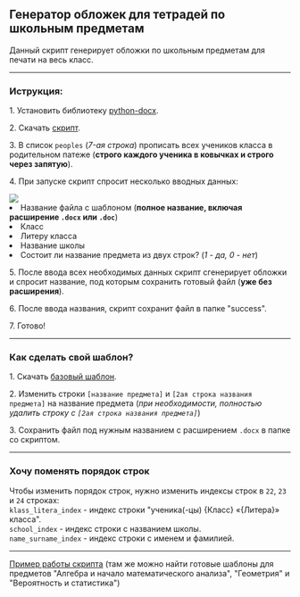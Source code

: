 <h2>Генератор обложек для тетрадей по школьным предметам</h2>
<p>Данный скрипт генерирует обложки по школьным предметам для печати на весь класс.</p>
<hr>
<h3>Иструкция:</h3>
<p>1. Установить библиотеку <a href="https://pypi.org/project/python-docx/">python-docx</a>.</p>
<p>2. Скачать <a href="subjects_notebook_cover_generator.py?raw=true">скрипт</a>.</p>
<p>3. В список <code>peoples</code> (<i>7-ая строка</i>) прописать всех учеников класса в родительном патеже (<strong>строго каждого ученика в ковычках и строго через запятую</strong>).</p>
<p>4. При запуске скрипт спросит несколько вводных данных:</p>
<img src="https://github.com/ERKYNIS/subjects-notebook-cover-generator/assets/76586422/dac2f900-594a-47f0-899a-303c1b06c036">
<li>Название файла с шаблоном (<strong>полное название, включая расширение <code>.docx</code> или <code>.doc</code></strong>)</li>
<li>Класс</li>
<li>Литеру класса</li>
<li>Название школы</li>
<li>Состоит ли название предмета из двух строк? (<i>1 - да, 0 - нет</i>)</li>

<p>5. После ввода всех необходимых данных скрипт сгенерирует обложки и спросит название, под которым сохранить готовый файл (<strong>уже без расширения</strong>).</p>
<p>6. После ввода названия, скрипт сохранит файл в папке "success".</p>
<p>7. Готово!</p>
<hr>
<h3>Как сделать свой шаблон?</h3>
<p>1. Скачать <a href="/template.docx?raw=true">базовый шаблон</a>.</p>
<p>2. Изменить строки <code>[название предмета]</code> и <code>[2ая строка названия предмета]</code> на название предмета (<i>при необходимости, полностью удалить строку с <code>[2ая строка названия предмета]</code></i>)</p>
<p>3. Сохранить файл под нужным названием с расширением <code>.docx</code> в папке со скриптом.</p>
<hr>
<h3>Хочу поменять порядок строк</h3>
<p>
  Чтобы изменить порядок строк, нужно изменить индексы строк в <code>22</code>, <code>23</code> и <code>24</code> строках:<br>
  <code>klass_litera_index</code> - индекс строки "ученика(-цы) {Класс} «{Литера}» класса".<br>
  <code>school_index</code> - индекс строки с названием школы.<br>
  <code>name_surname_index</code> - индекс строки с именем и фамилией.
</p>
<hr>
<a href="/template">Пример работы скрипта</a> (там же можно найти готовые шаблоны для предметов "Алгебра и начало математического анализа", "Геометрия" и "Вероятность и статистика")
